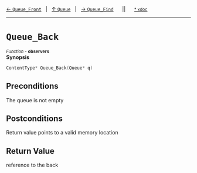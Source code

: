 [&#8592; `Queue_Front`](HTL_queue.t.h--queue--queue_front.md)&nbsp;&nbsp;&nbsp;|&nbsp;&nbsp;&nbsp;[&#8593; `Queue`](HTL_queue.t.h--queue.md)&nbsp;&nbsp;&nbsp;|&nbsp;&nbsp;&nbsp;[&#8594; `Queue_Find`](HTL_queue.t.h--queue--queue_find.md)&nbsp;&nbsp;&nbsp;&nbsp;&nbsp;&nbsp;||&nbsp;&nbsp;&nbsp;&nbsp;&nbsp;&nbsp;<small>[\* xdoc](../xdoc/HTL_queue.t.h.xmd#L66)</small>
***

# `Queue_Back`
<small>*Function* - **observers**</small>  
**Synopsis**

```cpp
ContentType* Queue_Back(Queue* q)
```
## Preconditions

The queue is not empty

## Postconditions

Return value points to a valid memory location


## Return Value

reference to the back


